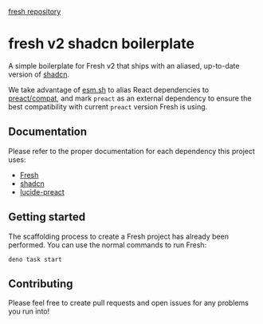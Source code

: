 [fresh repository](https://github.com/denoland/fresh)

# fresh v2 shadcn boilerplate

A simple boilerplate for Fresh v2 that ships with an aliased, up-to-date version of [shadcn](https://github.com/shadcn-ui/ui).

We take advantage of [esm.sh](https://esm.sh/) to alias React dependencies to [preact/compat](https://www.npmjs.com/package/@preact/compat), and mark `preact` as an external dependency to ensure the best compatibility with current `preact` version Fresh is using.

## Documentation

Please refer to the proper documentation for each dependency this project uses:
- [Fresh](https://fresh.deno.dev/docs/introduction)
- [shadcn](https://ui.shadcn.com/docs)
- [lucide-preact](https://lucide.dev/)

## Getting started

The scaffolding process to create a Fresh project has already been performed. You can use the normal commands to run Fresh:

```
deno task start
```

## Contributing

Please feel free to create pull requests and open issues for any problems you run into!